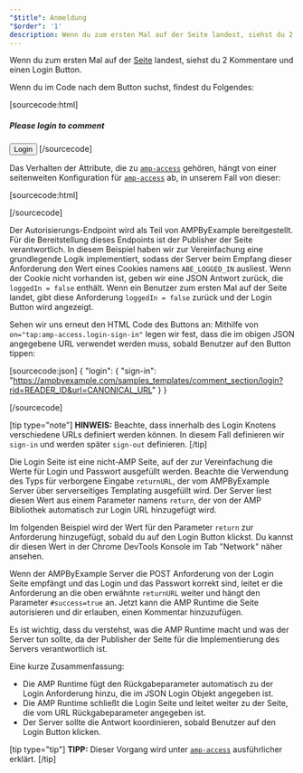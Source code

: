 ```yaml
---
"$title": Anmeldung
"$order": '1'
description: Wenn du zum ersten Mal auf der Seite landest, siehst du 2 Kommentare und einen Login Button. Wenn du im Code nach dem Button suchst, …
---
```


Wenn du zum ersten Mal auf der [Seite](../../../../documentation/examples/previews/Comment_Section.html) landest, siehst du 2 Kommentare und einen Login Button.

<amp-img src="/static/img/login-button.jpg" alt="Login button" height="290" width="300"></amp-img>

 Wenn du im Code nach dem Button suchst, findest du Folgendes:

[sourcecode:html]
<span amp-access="NOT loggedIn" role="button" tabindex="0" amp-access-hide>
  <h5>Please login to comment</h5>
  <button on="tap:amp-access.login-sign-in" class="button-primary comment-button">Login</button>
</span>
[/sourcecode]

Das Verhalten der Attribute, die zu [`amp-access`](../../../../documentation/components/reference/amp-access.md) gehören, hängt von einer seitenweiten Konfiguration für [`amp-access`](../../../../documentation/components/reference/amp-access.md) ab, in unserem Fall von dieser:

[sourcecode:html]
<script id="amp-access" type="application/json">
  {
    "authorization": "https://ampbyexample.com/samples_templates/comment_section/authorization?rid=READER_ID&url=CANONICAL_URL&ref=DOCUMENT_REFERRER&_=RANDOM",
    "noPingback": "true",
    "login": {
      "sign-in": "https://ampbyexample.com/samples_templates/comment_section/login?rid=READER_ID&url=CANONICAL_URL",
      "sign-out": "https://ampbyexample.com/samples_templates/comment_section/logout"
    },
    "authorizationFallbackResponse": {
      "error": true,
      "loggedIn": false
    }
  }
</script>
[/sourcecode]

Der Autorisierungs-Endpoint wird als Teil von AMPByExample bereitgestellt. Für die Bereitstellung dieses Endpoints ist der Publisher der Seite verantwortlich. In diesem Beispiel haben wir zur Vereinfachung eine grundlegende Logik implementiert, sodass der Server beim Empfang dieser Anforderung den Wert eines Cookies namens `ABE_LOGGED_IN` ausliest. Wenn der Cookie nicht vorhanden ist, geben wir eine JSON Antwort zurück, die `loggedIn = false` enthält. Wenn ein Benutzer zum ersten Mal auf der Seite landet, gibt diese Anforderung `loggedIn = false` zurück und der Login Button wird angezeigt.

Sehen wir uns erneut den HTML Code des Buttons an: Mithilfe von `on="tap:amp-access.login-sign-in"` legen wir fest, dass die im obigen JSON angegebene URL verwendet werden muss, sobald Benutzer auf den Button tippen:

[sourcecode:json]
{
	"login": {
    "sign-in": "https://ampbyexample.com/samples_templates/comment_section/login?rid=READER_ID&url=CANONICAL_URL"
  }
}

[/sourcecode]

[tip type="note"] **HINWEIS:** Beachte, dass innerhalb des Login Knotens verschiedene URLs definiert werden können. In diesem Fall definieren wir `sign-in` und werden später `sign-out` definieren. [/tip]

Die Login Seite ist eine nicht-AMP Seite, auf der zur Vereinfachung die Werte für Login und Passwort ausgefüllt werden. Beachte die Verwendung des Typs für verborgene Eingabe `returnURL`, der vom AMPByExample Server über serverseitiges Templating ausgefüllt wird. Der Server liest diesen Wert aus einem Parameter namens `return`, der von der AMP Bibliothek automatisch zur Login URL hinzugefügt wird.

Im folgenden Beispiel wird der Wert für den Parameter `return` zur Anforderung hinzugefügt, sobald du auf den Login Button klickst. Du kannst dir diesen Wert in der Chrome DevTools Konsole im Tab "Network" näher ansehen.

<amp-img src="/static/img/return-parameter.jpg" alt="Return parameter" height="150" width="600"></amp-img>

Wenn der AMPByExample Server die POST Anforderung von der Login Seite empfängt und das Login und das Passwort korrekt sind, leitet er die Anforderung an die oben erwähnte `returnURL` weiter und hängt den Parameter `#success=true` an. Jetzt kann die AMP Runtime die Seite autorisieren und dir erlauben, einen Kommentar hinzuzufügen.

Es ist wichtig, dass du verstehst, was die AMP Runtime macht und was der Server tun sollte, da der Publisher der Seite für die Implementierung des Servers verantwortlich ist.

Eine kurze Zusammenfassung:

- Die AMP Runtime fügt den Rückgabeparameter automatisch zu der Login Anforderung hinzu, die im JSON Login Objekt angegeben ist.
- Die AMP Runtime schließt die Login Seite und leitet weiter zu der Seite, die vom URL Rückgabeparameter angegeben ist.
- Der Server sollte die Antwort koordinieren, sobald Benutzer auf den Login Button klicken.

[tip type="tip"] **TIPP:** Dieser Vorgang wird unter [`amp-access`](../../../../documentation/components/reference/amp-access.md) ausführlicher erklärt. [/tip]
